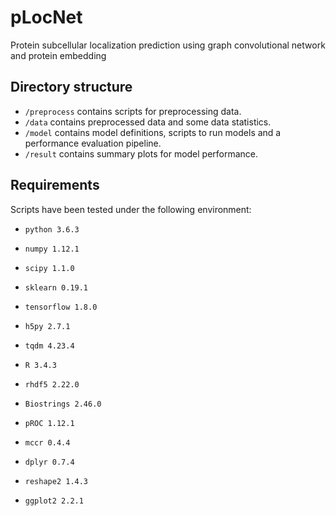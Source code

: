 # pLocNet

Protein subcellular localization prediction using graph convolutional network and protein embedding

## Directory structure

* `/preprocess` contains scripts for preprocessing data.
* `/data` contains preprocessed data and some data statistics.
* `/model` contains model definitions, scripts to run models and a performance evaluation pipeline.
* `/result` contains summary plots for model performance.

## Requirements

Scripts have been tested under the following environment:

* `python 3.6.3`
* `numpy 1.12.1`
* `scipy 1.1.0`
* `sklearn 0.19.1`
* `tensorflow 1.8.0`
* `h5py 2.7.1`
* `tqdm 4.23.4`

* `R 3.4.3`
* `rhdf5 2.22.0`
* `Biostrings 2.46.0`
* `pROC 1.12.1`
* `mccr 0.4.4`
* `dplyr 0.7.4`
* `reshape2 1.4.3`
* `ggplot2 2.2.1`
